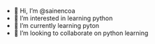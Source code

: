 - 👋 Hi, I’m @sainencoa
- 👀 I’m interested in learning python
- 🌱 I’m currently learning pyton
- 💞️ I’m looking to collaborate on python learning

